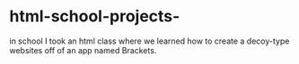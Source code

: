 # html-school-projects-
in school I took an html class where we learned how to create a decoy-type websites off of an app named Brackets.  
